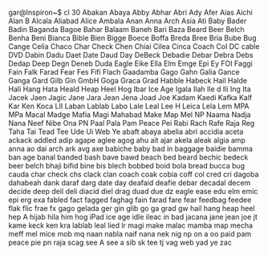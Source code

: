 gar@Inspiron~$ cl 30
Abakan
Abaya
Abby
Abhar
Abri
Ady
Afer
Aias
Aichi
Alan B
Alcala
Aliabad
Alice
Ambala
Anan
Anna
Arch
Asia
Ati
Baby
Bader
Badin
Baganda
Bagoe
Bahar
Balaam
Baneh
Bari
Baza
Beard
Beer
Belch
Benha
Beni
Bianca
Bible
Bien
Bigge
Boece
Boffa
Breda
Bree
Bria
Bube
Bug
Cange
Celia
Chaco
Char
Check
Chen
Chiai
Cilea
Cinca
Coach
Col
DC cable
DVD
Dabin
Dadu
Daet
Date
Daud
Day
DeBeck
Debadie
Debar
Debra
Debs
Dedap
Deep
Degn
Deneb
Duda
Eagle
Eike
Ella
Elm
Emge
Epi
Ey
FOI
Faggi
Fain
Falk
Farad
Fear
Fes
Fifi
Flach
Gaadamba
Gago
Gahn
Galia
Gance
Ganga
Gard
Gilb
Gin
GmbH
Goga
Graca
Grad
Habble
Habeck
Hail
Halde
Hali
Hang
Hata
Heald
Heap
Heel
Hog
Ibar
Ice Age
Igala
Ilah
Ile d
Ili
Ing
Ita
Jacek
Jaen
Jagic
Jane
Jara
Jean
Jena
Joad
Joe
Kadam
Kaedi
Kafka
Kalf
Kar
Ken
Koca
LII
Laban
Lablab
Labo
Lale
Leal
Lee H
Leica
Lela
Lem
MPA
MPa
Macal
Madge
Mafia
Magi
Mahabad
Make
Map
Mel
NP
Naama
Nadja
Nana
Neef
Nibe
Ona
PN
Paal
Pala
Pam
Peace
Pei
Rabi
Rach
Rafe
Raja
Reg
Taha
Tai
Tead
Tee
Ude
Ui
Web
Ye
abaft
abaya
abelia
abri
accidia
aceta
ackack
addled
adip
agape
aglee
agog
ahu
ait
ajar
akela
aleak
algia
amp
anna
ao dai
arch
ark
avg
axe
babiche
baby
bad in
baggage
baidie
bamma
ban age
banal
banded
bash
bave
bawd
beach bed
beard
bechic
bedeck
beer
belch
bhaji
bifid
bine
bis
blech
bobbed
boid
bola
bread
bucca
bug
cauda
char
check
chs
clack
clan
coach
coak
cobia
coff
col
cred
cri
dagoba
dahabeah
dank
daraf
darg
date
day
deafaid
deafie
debar
decadal
decem
decide
deep
deil
deli
diacid
diel
drag
duad
due
dz
eagle
ease
edu
elm
emic
epi
erg
exa
fabled
fact
fagged
faghag
fain
farad
fare
fear
feedbag
feedee
flak
flic
frae
fx
gago
gelada
ger
gin
glib
go ga
grad
gw
hail
hang
heap
heel
hep A
hijab
hila
him
hog
iPad
ice age
idle
ileac
in bad
jacana
jane
jean
joe
jt
kame
keck
ken
kra
lablab
leal
lied
lr
magi
make
malac
mamba
map
mecha
meff
mel
mice
mob
mq
naan
nabla
naif
nana
nek
nig
np
on a
oo
paid
pam
peace
pie
pn
raja
scag
see A
see a
sib
sk
tee
tj
vag
web
yad
ye
zac
